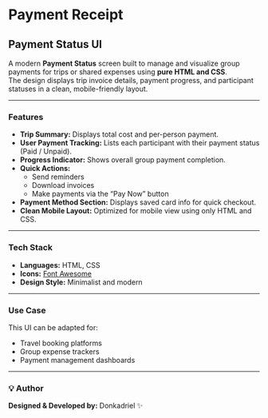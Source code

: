 #  Payment Receipt  

##  Payment Status UI  

A modern **Payment Status** screen built to manage and visualize group payments for trips or shared expenses using **pure HTML and CSS**.  
The design displays trip invoice details, payment progress, and participant statuses in a clean, mobile-friendly layout.  

---

###  Features  
- **Trip Summary:** Displays total cost and per-person payment.  
- **User Payment Tracking:** Lists each participant with their payment status (Paid / Unpaid).  
- **Progress Indicator:** Shows overall group payment completion.  
- **Quick Actions:**  
  - Send reminders  
  - Download invoices  
  - Make payments via the “Pay Now” button  
- **Payment Method Section:** Displays saved card info for quick checkout.  
- **Clean Mobile Layout:** Optimized for mobile view using only HTML and CSS.  

---

###  Tech Stack  
- **Languages:** HTML, CSS  
- **Icons:** [Font Awesome](https://fontawesome.com/)  
- **Design Style:** Minimalist and modern  

---

###  Use Case  
This UI can be adapted for:  
- Travel booking platforms  
- Group expense trackers  
- Payment management dashboards  

---

### 💡 Author  
**Designed & Developed by:** Donkadriel ✨  
